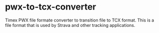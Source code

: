 pwx-to-tcx-converter
====================

Timex PWX file formate converter to transition file to TCX format. This is a file format that is used by Strava and other tracking applications.
